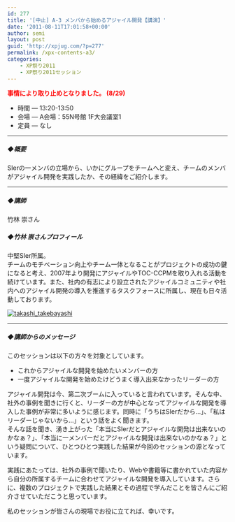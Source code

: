 ```yaml
---
id: 277
title: '[中止] A-3 メンバから始めるアジャイル開発【講演】'
date: '2011-08-11T17:01:58+00:00'
author: semi
layout: post
guid: 'http://xpjug.com/?p=277'
permalink: /xpx-contents-a3/
categories:
    - XP祭り2011
    - XP祭り2011セッション
---
```


<font color="red">**事情により取り止めとなりました。 (8/29)**</font>

- 時間 — 13:20-13:50
- 会場 — A会場：55N号館 1F大会議室1
- 定員 — なし

---

##### ◆概要

SIerの一メンバの立場から、いかにグループをチームへと変え、チームのメンバがアジャイル開発を実践したか、その経緯をご紹介します。

---

##### ◆講師

竹林 崇さん

##### ◆竹林 崇さんプロフィール

中堅SIer所属。  
チームのモチベーション向上やチーム一体となることがプロジェクトの成功の鍵になると考え、2007年より開発にアジャイルやTOC-CCPMを取り入れる活動を続けています。また、社内の有志により設立されたアジャイルコミュニティや社内へのアジャイル開発の導入を推進するタスクフォースに所属し、現在も日々活動しております。

[![](http://xpjug.com/wp-content/uploads/2011/08/takashi_takebayashi-150x150.png "takashi_takebayashi")](http://xpjug.com/wp-content/uploads/2011/08/takashi_takebayashi.png)

---

##### ◆講師からのメッセージ

このセッションは以下の方々を対象としています。

- これからアジャイルな開発を始めたいメンバーの方
- 一度アジャイルな開発を始めたけどうまく導入出来なかったリーダーの方

アジャイル開発は今、第二次ブームに入っていると言われています。そんな中、社外の事例を聞きに行くと、リーダーの方が中心となってアジャイルな開発を導入した事例が非常に多いように感じます。同時に「うちはSIerだから…」、「私はリーダーじゃないから…」という話をよく聞きます。  
そんな話を聞き、湧き上がった「本当にSIerだとアジャイルな開発は出来ないのかなぁ？」、「本当に一メンバーだとアジャイルな開発は出来ないのかなぁ？」という疑問について、ひとつひとつ実践した結果が今回のセッションの源となっています。

実践にあたっては、社外の事例で聞いたり、Webや書籍等に書かれていた内容から自分の所属するチームに合わせてアジャイルな開発を導入しています。さらに、複数のプロジェクトで実践した結果とその過程で学んだことを皆さんにご紹介させていただこうと思っています。

私のセッションが皆さんの現場でお役に立てれば、幸いです。
